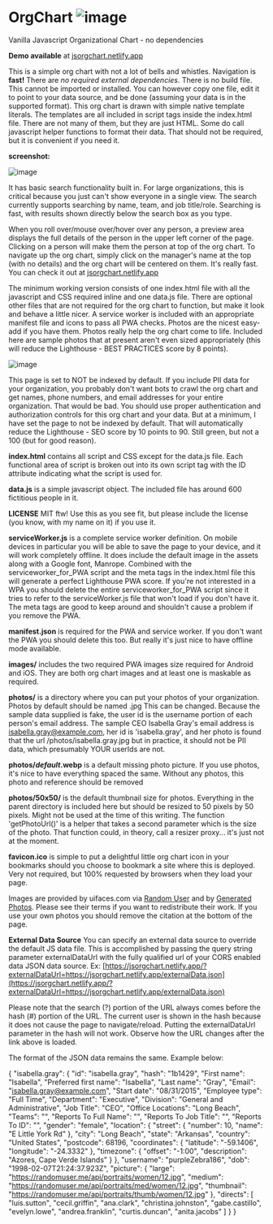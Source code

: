 # OrgChart ![image](https://user-images.githubusercontent.com/277458/219515577-9a61df09-c9ce-4435-bd5d-6ff1bd444818.png)
Vanilla Javascript Organizational Chart - no dependencies

**Demo available** at [jsorgchart.netlify.app](https://jsorgchart.netlify.app)

This is a simple org chart with not a lot of bells and whistles. Navigation is **fast!** There are _no required external dependencies_. There is no build file.  This cannot be imported or installed.  You can however copy one file, edit it to point to your data source, and be done (assuming your data is in the supported format).  This org chart is drawn with simple native template literals.  The templates are all included in script tags inside the index.html file.  There are not many of them, but they are just HTML.  Some do call javascript helper functions to format their data.  That should not be required, but it is convenient if you need it.

**screenshot:**

![image](https://user-images.githubusercontent.com/277458/219505916-63badd3a-9fb5-49b0-b5ed-b29c89ded7c3.png)

It has basic search functionality built in.  For large organizations, this is critical because you just can't show everyone in a single view.  The search currently supports searching by name, team, and job title/role.  Searching is fast, with results shown directly below the search box as you type.

When you roll over/mouse over/hover over any person, a preview area displays the full details of the person in the upper left corner of the page.  Clicking on a person will make them the person at top of the org chart.  To navigate up the org chart, simply click on the manager's name at the top (with no details) and the org chart will be centered on them.  It's really fast.  You can check it out at [jsorgchart.netlify.app](https://jsorgchart.netlify.app)

The minimum working version consists of one index.html file with all the javascript and CSS required inline and one data.js file. There are optional other files that are not required for the org chart to function, but make it look and behave a little nicer. A service worker is included with an appropriate manifest file and icons to pass all PWA checks.  Photos are the nicest easy-add if you have them. Photos really help the org chart come to life. Included here are sample photos that at present aren't even sized appropriately (this will reduce the Lighthouse - BEST PRACTICES score by 8 points).

![image](https://user-images.githubusercontent.com/277458/219504959-29042ea5-5d6e-4af6-9303-cfe1577201f2.png)

This page is set to NOT be indexed by default. If you include PII data for your organization, you probably don't want bots to crawl the org chart and get names, phone numbers, and email addresses for your entire organization.  That would be bad.  You should use proper authentication and authorization controls for this org chart and your data.  But at a minimum, I have set the page to not be indexed by default. That will automatically reduce the Lighthouse - SEO score by 10 points to 90. Still green, but not a 100 (but for good reason).



**index.html** contains all script and CSS except for the data.js file.  Each functional area of script is broken out into its own script tag with the ID attribute indicating what the script is used for.

**data.js** is a simple javascript object.  The included file has around 600 fictitious people in it.

**LICENSE** MIT ftw!  Use this as you see fit, but please include the license (you know, with my name on it) if you use it.

**serviceWorker.js** is a complete service worker definition.  On mobile devices in particular you will be able to save the page to your device, and it will work completely offline.  It does include the default image in the assets along with a Google font, Manrope.  Combined with the serviceworker_for_PWA script and the meta tags in the index.html file this will generate a perfect Lighthouse PWA score. If you're not interested in a WPA you should delete the entire serviceworker_for_PWA script since it tries to refer to the serviceWorker.js file that won't load if you don't have it.   The meta tags are good to keep around and shouldn't cause a problem if you remove the PWA.

**manifest.json** is required for the PWA and service worker.  If you don't want the PWA you should delete this too.  But really it's just nice to have offline mode available.

**images/** includes the two required PWA images size required for Android and iOS.  They are both org chart images and at least one is maskable as required.

**photos/** is a directory where you can put your photos of your organization.  Photos by default should be named <userID>.jpg  This can be changed.  Because the sample data supplied is fake, the user id is the username portion of each person's email address.  The sample CEO Isabella Gray's email address is isabella.gray@example.com, her id is 'isabella.gray', and her photo is found that the url /photos/isabella.gray.jpg but in practice, it should not be PII data, which presumably YOUR userIds are not.

**photos/_default_.webp** is a default missing photo picture. If you use photos, it's nice to have everything spaced the same. Without any photos, this photo and reference should be removed

**photos/50x50/** is the default thumbnail size for photos. Everything in the parent directory is included here but should be resized to 50 pixels by 50 pixels.  Might not be used at the time of this writing.  The function 'getPhotoUrl()' is a helper that takes a second parameter which is the size of the photo.  That function could, in theory, call a resizer proxy... it's just not at the moment.

**favicon.ico** is simple to put a delightful little org chart icon in your bookmarks should you choose to bookmark a site where this is deployed. Very not required, but 100% requested by browsers when they load your page.



Images are provided by uifaces.com via [Random User](https://randomuser.me/photos) and by [Generated Photos](https://generated.photos).  Please see their terms if you want to redistribute their work.  If you use your own photos you should remove the citation at the bottom of the page.


**External Data Source**
You can specify an external data source to override the default JS data file.  This is accomplished by passing the query string parameter externalDataUrl with the fully qualified url of your CORS enabled data JSON data source.
Ex: [https://jsorgchart.netlify.app/?externalDataUrl=https://jsorgchart.netlify.app/externalData.json](https://jsorgchart.netlify.app/?externalDataUrl=https://jsorgchart.netlify.app/externalData.json)
	
Please note that the search (?) portion of the URL always comes before the hash (#) portion of the URL.  The current user is shown in the hash because it does not cause the page to navigate/reload.  Putting the externalDataUrl parameter in the hash will not work. Observe how the URL changes after the link above is loaded.

The format of the JSON data remains the same.  Example below:

{
		"isabella.gray": {
			"id": "isabella.gray",
			"hash": "1b1429",
			"First name": "Isabella",
			"Preferred first name": "Isabella",
			"Last name": "Gray",
			"Email": "isabella.gray@example.com",
			"Start date": "08/31/2015",
			"Employee type": "Full Time",
			"Department": "Executive",
			"Division": "General and Administrative",
			"Job Title": "CEO",
			"Office Locations": "Long Beach",
			"Teams": "",
			"Reports To Full Name": "",
			"Reports To Job Title": "",
			"Reports To ID": "",
			"gender": "female",
			"location": {
				"street": {
					"number": 10,
					"name": "E Little York Rd"
				},
				"city": "Long Beach",
				"state": "Arkansas",
				"country": "United States",
				"postcode": 68196,
				"coordinates": {
					"latitude": "-59.1406",
					"longitude": "-24.3332"
				},
				"timezone": {
					"offset": "-1:00",
					"description": "Azores, Cape Verde Islands"
				}
			},
			"username": "purpleZebra186",
			"dob": "1998-02-07T21:24:37.923Z",
			"picture": {
				"large": "https://randomuser.me/api/portraits/women/12.jpg",
				"medium": "https://randomuser.me/api/portraits/med/women/12.jpg",
				"thumbnail": "https://randomuser.me/api/portraits/thumb/women/12.jpg"
			},
			"directs": [
				"luis.sutton",
				"cecil.griffin",
				"ana.clark",
				"christina.johnston",
				"gabe.castillo",
				"evelyn.lowe",
				"andrea.franklin",
				"curtis.duncan",
				"anita.jacobs"
			]
		}
    }
